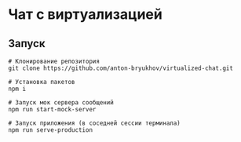 # Чат с виртуализацией

## Запуск

```shell
# Клонирование репозитория
git clone https://github.com/anton-bryukhov/virtualized-chat.git

# Установка пакетов
npm i

# Запуск мок сервера сообщений
npm run start-mock-server

# Запуск приложения (в соседней сессии терминала)
npm run serve-production
```
